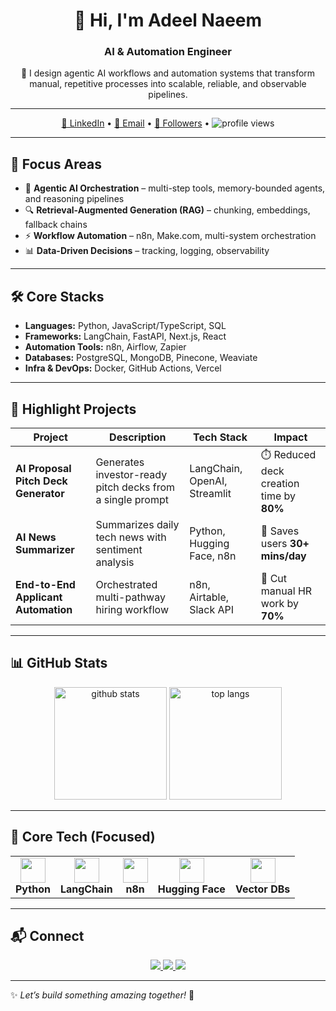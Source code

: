 <h1 align="center">👋 Hi, I'm Adeel Naeem</h1>
<h3 align="center">AI & Automation Engineer</h3>

<p align="center">
🚀 I design agentic AI workflows and automation systems that transform manual, repetitive processes into scalable, reliable, and observable pipelines.
</p>

---

<p align="center">
  <a href="https://www.linkedin.com/in/your-linkedin/" target="_blank">🔗 LinkedIn</a> •
  <a href="mailto:your@email.com">📧 Email</a> •
  <a href="https://github.com/AdeelNaeem44?tab=followers">👥 Followers</a> •
  <img src="https://komarev.com/ghpvc/?username=AdeelNaeem44&style=for-the-badge&color=blue" alt="profile views"/>
</p>

---

## 🎯 Focus Areas  
- 🤖 **Agentic AI Orchestration** – multi-step tools, memory-bounded agents, and reasoning pipelines  
- 🔍 **Retrieval-Augmented Generation (RAG)** – chunking, embeddings, fallback chains  
- ⚡ **Workflow Automation** – n8n, Make.com, multi-system orchestration  
- 📊 **Data-Driven Decisions** – tracking, logging, observability  

---

## 🛠️ Core Stacks  
- **Languages:** Python, JavaScript/TypeScript, SQL  
- **Frameworks:** LangChain, FastAPI, Next.js, React  
- **Automation Tools:** n8n, Airflow, Zapier  
- **Databases:** PostgreSQL, MongoDB, Pinecone, Weaviate  
- **Infra & DevOps:** Docker, GitHub Actions, Vercel  

---

## 🌟 Highlight Projects  

| Project | Description | Tech Stack | Impact |
|--------|-------------|-----------|-------|
| **AI Proposal Pitch Deck Generator** | Generates investor-ready pitch decks from a single prompt | LangChain, OpenAI, Streamlit | ⏱️ Reduced deck creation time by **80%** |
| **AI News Summarizer** | Summarizes daily tech news with sentiment analysis | Python, Hugging Face, n8n | 📰 Saves users **30+ mins/day** |
| **End-to-End Applicant Automation** | Orchestrated multi-pathway hiring workflow | n8n, Airtable, Slack API | 👥 Cut manual HR work by **70%** |

---

## 📊 GitHub Stats  

<p align="center">
  <img src="https://github-readme-stats.vercel.app/api?username=AdeelNaeem44&show_icons=true&theme=radical&hide_border=true&count_private=true" alt="github stats" height="180px"/>
  <img src="https://github-readme-stats.vercel.app/api/top-langs/?username=AdeelNaeem44&layout=compact&theme=radical&hide_border=true" alt="top langs" height="180px"/>
</p>

---

## 🧠 Core Tech (Focused)

<div align="center">
  <table>
    <tr>
      <td align="center"><img src="https://cdn.jsdelivr.net/gh/devicons/devicon/icons/python/python-original.svg" width="40"/><br><b>Python</b></td>
      <td align="center"><img src="https://raw.githubusercontent.com/microsoft/ai-edu/main/docs/images/langchain.png" width="40"/><br><b>LangChain</b></td>
      <td align="center"><img src="https://n8n.io/favicon.ico" width="40"/><br><b>n8n</b></td>
      <td align="center"><img src="https://huggingface.co/front/assets/huggingface_logo.svg" width="40"/><br><b>Hugging Face</b></td>
      <td align="center"><img src="https://cdn.jsdelivr.net/gh/devicons/devicon/icons/mongodb/mongodb-original.svg" width="40"/><br><b>Vector DBs</b></td>
    </tr>
  </table>
</div>

---

## 📬 Connect  

<p align="center">
  <a href="mailto:your@email.com">
    <img src="https://img.shields.io/badge/Email-D14836?style=for-the-badge&logo=gmail&logoColor=white"/>
  </a>
  <a href="https://www.linkedin.com/in/your-linkedin/" target="_blank">
    <img src="https://img.shields.io/badge/LinkedIn-0077B5?style=for-the-badge&logo=linkedin&logoColor=white"/>
  </a>
  <a href="https://github.com/AdeelNaeem44" target="_blank">
    <img src="https://img.shields.io/badge/GitHub-000000?style=for-the-badge&logo=github&logoColor=white"/>
  </a>
</p>

---

✨ *Let’s build something amazing together!* 🚀
